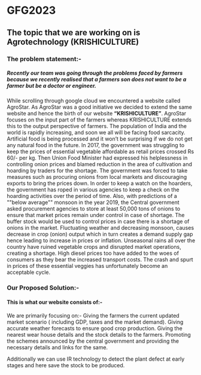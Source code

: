 # GFG2023

## The topic that we are working on is Agrotechnology **(KRISHICULTURE)**

### The problem statement:- 
##### Recently our team was going through the problems faced by farmers because we recently realised that a farmers son does not want to be a farmer but be a doctor or engineer. 
While scrolling through google cloud we encountered a website called AgroStar. 
As AgroStar was a good initiative we decided to extend the same website and hence the birth of our website __“KRISHICULTURE”__. AgroStar focuses on the input part of the farmers whereas KRISHICULTURE extends this to the output perspective of farmers. The population of India and the world is rapidly increasing, and soon we all will be facing food sarcacity. Artificial food is being processed and it won’t be surprising if we do not get any natural food in the future. 
In 2017, the government was struggling to keep the prices of essential vegetable affordable as retail prices crossed Rs 60/- per kg.  Then Union Food Minister had expressed his helplessness in controlling onion prices and blamed reduction in the area of cultivation and hoarding by traders for the shortage. The government was forced to take measures such as procuring onions from local markets and discouraging exports to bring the prices down. In order to keep a watch on the hoarders, the government has roped in various agencies to keep a check on the hoarding activities over the period of time. Also, with predictions of a ""below average"" monsoon in the year 2019, the Central government asked procurement agencies to store at least 50,000 tons of onions to ensure that market prices remain under control in case of shortage. The buffer stock would be used to control prices in case there is a shortage of onions in the market. Fluctuating weather and decreasing monsoon, causes decrease in crop (onion) output which in turn creates a demand supply gap hence leading to increase in prices or inflation.
Unseasonal rains all over the country have ruined vegetable crops and disrupted market operations, creating a shortage. High diesel prices too have added to the woes of consumers as they bear the increased transport costs. The crash and spurt in prices of these essential veggies has unfortunately become an acceptable cycle.



### Our Proposed Solution:-
#### This is what our website consists of:- 
We are primarily focusing on:- 
Giving the farmers the current updated market scenario ( including GDP, taxes and the market demand).
Giving accurate weather forecasts to ensure good crop production.
Giving the nearest wear house details and the stock details to the farmers.
Promoting the schemes announced by the central government and providing the necessary details and links for the same. 



Additionally we can use IR technology to detect the plant defect at early stages and here save the stock to be produced.
